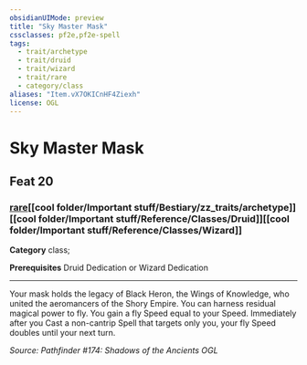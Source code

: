```yaml
---
obsidianUIMode: preview
title: "Sky Master Mask"
cssclasses: pf2e,pf2e-spell
tags:
  - trait/archetype
  - trait/druid
  - trait/wizard
  - trait/rare
  - category/class
aliases: "Item.vX7OKICnHF4Ziexh"
license: OGL
---
```

# Sky Master Mask
## Feat 20
### [rare](cool%20folder/Important%20stuff/Bestiary/zz_traits/rare.md "Rare Rarity Trait")[[cool folder/Important stuff/Bestiary/zz_traits/archetype]][[cool folder/Important stuff/Reference/Classes/Druid]][[cool folder/Important stuff/Reference/Classes/Wizard]]

**Category** class; 



**Prerequisites** Druid Dedication or Wizard Dedication
* * *
Your mask holds the legacy of Black Heron, the Wings of Knowledge, who united the aeromancers of the Shory Empire. You can harness residual magical power to fly. You gain a fly Speed equal to your Speed. Immediately after you Cast a non-cantrip Spell that targets only you, your fly Speed doubles until your next turn.

*Source: Pathfinder #174: Shadows of the Ancients*
*OGL*